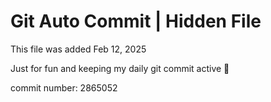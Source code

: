 # Git Auto Commit | Hidden File

This file was added Feb 12, 2025

Just for fun and keeping my daily git commit active 🤪

commit number: 2865052
